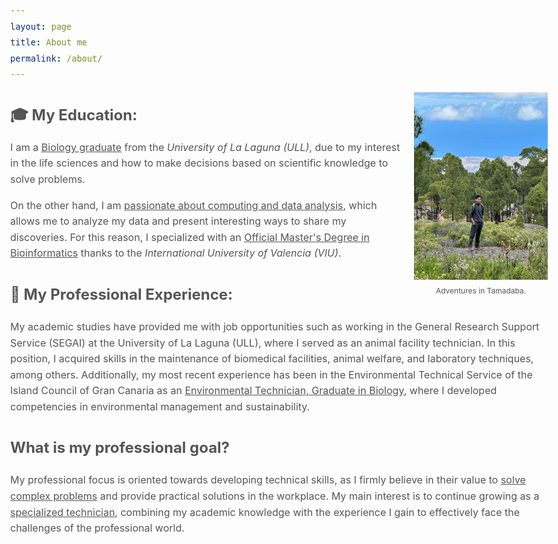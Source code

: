 ```yaml
---
layout: page
title: About me
permalink: /about/
---
```


<style>

body {
    max-width: 100%;
    margin: 0 auto;
    font-size: 1rem;
    line-height: 1.6;
    color: #555555;
}

section {
  width:700px;
  float:right;
  padding-bottom:50px;
}

.wrapper {
  width:960px;
  margin:0 auto;
}


</style>

<div style="float: right; margin-left: 20px;">
  <img src="https://github.com/JuanCarlosBio/juancarlos_portfolio_esp/blob/master/images/foto_perfil3.jpg?raw=true" height="300px">
  <figcaption style="font-size: 12px;" align="center">Adventures in Tamadaba.</figcaption>
</div>

<p>
  <h2><strong>🎓 My Education</strong>:</h2> 
  
  I am a <u>Biology graduate</u> from the <i>University of La Laguna (ULL)</i>, due to my interest in the life sciences and how to make decisions based on scientific knowledge to solve problems. 
</p>

<p>
  On the other hand, I am <u>passionate about computing and data analysis</u>, which allows me to analyze my data and present interesting ways to share my discoveries. For this reason, I specialized with an <u>Official Master's Degree in Bioinformatics</u> thanks to the <i>International University of Valencia (VIU)</i>.
</p>

## <strong>💼 My Professional Experience</strong>:

My academic studies have provided me with job opportunities such as working in the General Research Support Service (SEGAI) at the University of La Laguna (ULL), where I served as an animal facility technician. In this position, I acquired skills in the maintenance of biomedical facilities, animal welfare, and laboratory techniques, among others. Additionally, my most recent experience has been in the Environmental Technical Service of the Island Council of Gran Canaria as an <u>Environmental Technician, Graduate in Biology</u>, where I developed competencies in environmental management and sustainability.

## <strong>What is my professional goal?</strong> 

My professional focus is oriented towards developing technical skills, as I firmly believe in their value to <u>solve complex problems</u> and provide practical solutions in the workplace. My main interest is to continue growing as a <u>specialized technician</u>, combining my academic knowledge with the experience I gain to effectively face the challenges of the professional world.

